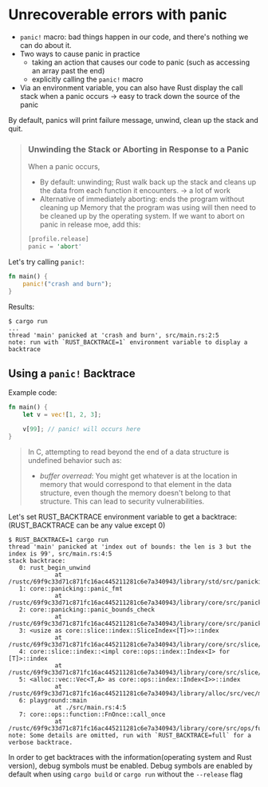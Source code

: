 # Unrecoverable errors with panic
- `panic!` macro: bad things happen in our code, and there's nothing we can do about it.
- Two ways to cause panic in practice
  - taking an action that causes our code to panic (such as accessing an array past the end)
  - explicitly calling the `panic!` macro
- Via an environment variable, you can also have Rust display the call stack when a panic occurs -> easy to track down the source of the panic

By default, panics will print failure message, unwind, clean up the stack and quit.

> ### Unwinding the Stack or Aborting in Response to a Panic
> When a panic occurs,
> - By default: unwinding; Rust walk back up the stack and cleans up the data from each function it encounters. -> a lot of work
> - Alternative of immediately aborting: ends the program without cleaning up
Memory that the program was using will then need to be cleaned up by the operating system. If we want to abort on panic in release moe, add this:
> ```rust
> [profile.release]
> panic = 'abort'
> ```

Let's try calling `panic!`:
```rust
fn main() {
    panic!("crash and burn");
}
```
Results:
```shell
$ cargo run
...
thread 'main' panicked at 'crash and burn', src/main.rs:2:5
note: run with `RUST_BACKTRACE=1` environment variable to display a backtrace
```

## Using a `panic!` Backtrace
Example code:
```rust
fn main() {
    let v = vec![1, 2, 3];

    v[99]; // panic! will occurs here
}
```

> In C, attempting to read beyond the end of a data structure is undefined behavior such as:
> - *buffer overread*: You might get whatever is at the location in memory that would correspond to that element in the data structure, even though the memory doesn't belong to that structure. This can lead to security vulnerabilities.


Let's set RUST_BACKTRACE environment variable to get a backtrace:
(RUST_BACKTRACE can be any value except 0)
```shell
$ RUST_BACKTRACE=1 cargo run
thread 'main' panicked at 'index out of bounds: the len is 3 but the index is 99', src/main.rs:4:5
stack backtrace:
   0: rust_begin_unwind
             at /rustc/69f9c33d71c871fc16ac445211281c6e7a340943/library/std/src/panicking.rs:575:5
   1: core::panicking::panic_fmt
             at /rustc/69f9c33d71c871fc16ac445211281c6e7a340943/library/core/src/panicking.rs:65:14
   2: core::panicking::panic_bounds_check
             at /rustc/69f9c33d71c871fc16ac445211281c6e7a340943/library/core/src/panicking.rs:151:5
   3: <usize as core::slice::index::SliceIndex<[T]>>::index
             at /rustc/69f9c33d71c871fc16ac445211281c6e7a340943/library/core/src/slice/index.rs:259:10
   4: core::slice::index::<impl core::ops::index::Index<I> for [T]>::index
             at /rustc/69f9c33d71c871fc16ac445211281c6e7a340943/library/core/src/slice/index.rs:18:9
   5: <alloc::vec::Vec<T,A> as core::ops::index::Index<I>>::index
             at /rustc/69f9c33d71c871fc16ac445211281c6e7a340943/library/alloc/src/vec/mod.rs:2736:9
   6: playground::main
             at ./src/main.rs:4:5
   7: core::ops::function::FnOnce::call_once
             at /rustc/69f9c33d71c871fc16ac445211281c6e7a340943/library/core/src/ops/function.rs:251:5
note: Some details are omitted, run with `RUST_BACKTRACE=full` for a verbose backtrace.
```

In order to get backtraces with the information(operating system and Rust version), debug symbols must be enabled.
Debug symbols are enabled by default when using `cargo build` or `cargo run` without the `--release` flag